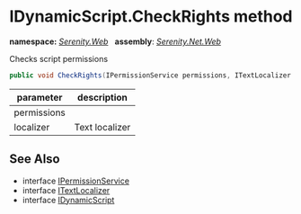 # IDynamicScript.CheckRights method
**namespace:** *[Serenity.Web](../../README.md#serenity.web-namespace)*   **assembly**: *[Serenity.Net.Web](../../README.md)*

Checks script permissions

```csharp
public void CheckRights(IPermissionService permissions, ITextLocalizer localizer)
```

| parameter | description |
| --- | --- |
| permissions |  |
| localizer | Text localizer |

## See Also

* interface [IPermissionService](../Serenity.Net.Core/../../Serenity.Abstractions/IPermissionService.md)
* interface [ITextLocalizer](../Serenity.Net.Core/../../Serenity/ITextLocalizer.md)
* interface [IDynamicScript](../IDynamicScript.md)